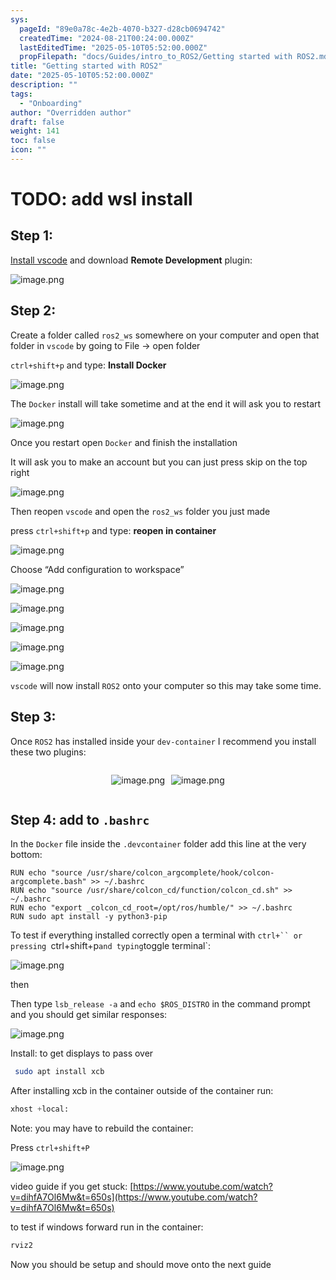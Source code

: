 ```yaml
---
sys:
  pageId: "89e0a78c-4e2b-4070-b327-d28cb0694742"
  createdTime: "2024-08-21T00:24:00.000Z"
  lastEditedTime: "2025-05-10T05:52:00.000Z"
  propFilepath: "docs/Guides/intro_to_ROS2/Getting started with ROS2.md"
title: "Getting started with ROS2"
date: "2025-05-10T05:52:00.000Z"
description: ""
tags:
  - "Onboarding"
author: "Overridden author"
draft: false
weight: 141
toc: false
icon: ""
---
```


# TODO: add wsl install

## Step 1:

[Install vscode](https://code.visualstudio.com/download) and download **Remote Development** plugin:

![image.png](https://prod-files-secure.s3.us-west-2.amazonaws.com/d518164a-d88e-44d1-a4ee-3adb3bd8bce0/efb52993-1881-4a40-b95e-6f020334f022/image.png?X-Amz-Algorithm=AWS4-HMAC-SHA256&X-Amz-Content-Sha256=UNSIGNED-PAYLOAD&X-Amz-Credential=ASIAZI2LB466ULL2M2L4%2F20250712%2Fus-west-2%2Fs3%2Faws4_request&X-Amz-Date=20250712T042133Z&X-Amz-Expires=3600&X-Amz-Security-Token=IQoJb3JpZ2luX2VjENf%2F%2F%2F%2F%2F%2F%2F%2F%2F%2FwEaCXVzLXdlc3QtMiJGMEQCIDjZsJ6X9XQN56YgLDd2I99k1ZjGaA490cvyNGglLerjAiA8verCx0O4Zfa5%2FZpB%2FzvxtjMe3Rhlof36a3MfXOmalSqIBAjg%2F%2F%2F%2F%2F%2F%2F%2F%2F%2F8BEAAaDDYzNzQyMzE4MzgwNSIMM1f2FMx5uEgZfK1iKtwDh5lX2wkz%2B9aRd0wPVMoLGUlzIhLRdFZcsha6a8C2JxRZNf7nW4g2u41l6OsrB1zkPvUQlu08Fv9UGqIbhgzrVh1oUkMd%2BUwKu9NMeV6zKBwAeDeM7%2FL%2B%2Bl4G55x5guwqL61sJcsjUPQwInMTP0VLEJNfQGc1oQqG6GPTHNfN6uEfBYKmkNRk1ZKakzK4Dk0B5yVWtMr%2FqofRL1Hwra%2BnnNB2wHjB1tAJgNpA8J%2F0ZR0QDadRdfJGZcls1u7u6TqWYBH%2F4GqDS8Xf14iKZi05fulSe2tXKRKVKh4Lc1fWLYKU2zTvC1yV4URiUk7TbR9EdgIWAe%2BA2siLcLVyJr8lRGMM%2Bz1d0gcTI5tV4b49E68L%2FHSd7%2BoyNcjqXFiGSmdiKUl364C1RCtgQng41BsabVNcNcdACckGvTXALBcSGXK9ctD1E456AZKrXeNS9GMuS%2FDz2%2Fk0KAHYmRiO3n9aGaTJvmyTLg3eXHiz02Cc3POiKaIv3%2Fuyu9Dcb%2BKhbRtvwG%2BSkse6Si1WifUANJStyjpGhHDlE%2FT0AazfZZp1k1gVUCJH9VktV3c3HXdU9A2pwLH7NHTz72u5yRpyl4Mrzlq7IMWQkwvR%2FKE%2BuABPfymEsnU8GmN6Lu2BUl8w0bXGwwY6pgH7iWwuvtKuIUQnQx9XMmS6RQl%2BygAS5XaTbPensS0QN7fC9ZvdQfaUgAcSBbwLGrBfRKRBuZoLREOBg%2Bq2MyCDZ4upA9vNBpl5uXCavnt6B4CZ8GGfW%2Bg5q9%2BBn5kNiCdJwv80okrVwGbAESVVzPVed4FMdTMinDW9dC8CGtfL%2FLCo1xvEDSmroCu8Ht8elVmlqVhEiyXQRqPAvYLFN0NDjT7L%2FKTV&X-Amz-Signature=66e1e6758e9c5374aeef17a89548d169a937688660058d6341341289bffc3c15&X-Amz-SignedHeaders=host&x-amz-checksum-mode=ENABLED&x-id=GetObject)

## Step 2:

Create a folder called `ros2_ws` somewhere on your computer and open that folder in `vscode` by going to File → open folder 

`ctrl+shift+p` and type: **Install Docker**

![image.png](https://prod-files-secure.s3.us-west-2.amazonaws.com/d518164a-d88e-44d1-a4ee-3adb3bd8bce0/2269dc0e-1cd5-47ff-bceb-c04ad9b2eab0/image.png?X-Amz-Algorithm=AWS4-HMAC-SHA256&X-Amz-Content-Sha256=UNSIGNED-PAYLOAD&X-Amz-Credential=ASIAZI2LB466ULL2M2L4%2F20250712%2Fus-west-2%2Fs3%2Faws4_request&X-Amz-Date=20250712T042133Z&X-Amz-Expires=3600&X-Amz-Security-Token=IQoJb3JpZ2luX2VjENf%2F%2F%2F%2F%2F%2F%2F%2F%2F%2FwEaCXVzLXdlc3QtMiJGMEQCIDjZsJ6X9XQN56YgLDd2I99k1ZjGaA490cvyNGglLerjAiA8verCx0O4Zfa5%2FZpB%2FzvxtjMe3Rhlof36a3MfXOmalSqIBAjg%2F%2F%2F%2F%2F%2F%2F%2F%2F%2F8BEAAaDDYzNzQyMzE4MzgwNSIMM1f2FMx5uEgZfK1iKtwDh5lX2wkz%2B9aRd0wPVMoLGUlzIhLRdFZcsha6a8C2JxRZNf7nW4g2u41l6OsrB1zkPvUQlu08Fv9UGqIbhgzrVh1oUkMd%2BUwKu9NMeV6zKBwAeDeM7%2FL%2B%2Bl4G55x5guwqL61sJcsjUPQwInMTP0VLEJNfQGc1oQqG6GPTHNfN6uEfBYKmkNRk1ZKakzK4Dk0B5yVWtMr%2FqofRL1Hwra%2BnnNB2wHjB1tAJgNpA8J%2F0ZR0QDadRdfJGZcls1u7u6TqWYBH%2F4GqDS8Xf14iKZi05fulSe2tXKRKVKh4Lc1fWLYKU2zTvC1yV4URiUk7TbR9EdgIWAe%2BA2siLcLVyJr8lRGMM%2Bz1d0gcTI5tV4b49E68L%2FHSd7%2BoyNcjqXFiGSmdiKUl364C1RCtgQng41BsabVNcNcdACckGvTXALBcSGXK9ctD1E456AZKrXeNS9GMuS%2FDz2%2Fk0KAHYmRiO3n9aGaTJvmyTLg3eXHiz02Cc3POiKaIv3%2Fuyu9Dcb%2BKhbRtvwG%2BSkse6Si1WifUANJStyjpGhHDlE%2FT0AazfZZp1k1gVUCJH9VktV3c3HXdU9A2pwLH7NHTz72u5yRpyl4Mrzlq7IMWQkwvR%2FKE%2BuABPfymEsnU8GmN6Lu2BUl8w0bXGwwY6pgH7iWwuvtKuIUQnQx9XMmS6RQl%2BygAS5XaTbPensS0QN7fC9ZvdQfaUgAcSBbwLGrBfRKRBuZoLREOBg%2Bq2MyCDZ4upA9vNBpl5uXCavnt6B4CZ8GGfW%2Bg5q9%2BBn5kNiCdJwv80okrVwGbAESVVzPVed4FMdTMinDW9dC8CGtfL%2FLCo1xvEDSmroCu8Ht8elVmlqVhEiyXQRqPAvYLFN0NDjT7L%2FKTV&X-Amz-Signature=c79338e1d96679264ea0e854dbee1b3939c0738a3228a7a4008b9894455d06fe&X-Amz-SignedHeaders=host&x-amz-checksum-mode=ENABLED&x-id=GetObject)

The `Docker` install will take sometime and at the end it will ask you to restart

![image.png](https://prod-files-secure.s3.us-west-2.amazonaws.com/d518164a-d88e-44d1-a4ee-3adb3bd8bce0/ed233f78-be33-4b1f-b89c-9c346c0e961e/image.png?X-Amz-Algorithm=AWS4-HMAC-SHA256&X-Amz-Content-Sha256=UNSIGNED-PAYLOAD&X-Amz-Credential=ASIAZI2LB466ULL2M2L4%2F20250712%2Fus-west-2%2Fs3%2Faws4_request&X-Amz-Date=20250712T042133Z&X-Amz-Expires=3600&X-Amz-Security-Token=IQoJb3JpZ2luX2VjENf%2F%2F%2F%2F%2F%2F%2F%2F%2F%2FwEaCXVzLXdlc3QtMiJGMEQCIDjZsJ6X9XQN56YgLDd2I99k1ZjGaA490cvyNGglLerjAiA8verCx0O4Zfa5%2FZpB%2FzvxtjMe3Rhlof36a3MfXOmalSqIBAjg%2F%2F%2F%2F%2F%2F%2F%2F%2F%2F8BEAAaDDYzNzQyMzE4MzgwNSIMM1f2FMx5uEgZfK1iKtwDh5lX2wkz%2B9aRd0wPVMoLGUlzIhLRdFZcsha6a8C2JxRZNf7nW4g2u41l6OsrB1zkPvUQlu08Fv9UGqIbhgzrVh1oUkMd%2BUwKu9NMeV6zKBwAeDeM7%2FL%2B%2Bl4G55x5guwqL61sJcsjUPQwInMTP0VLEJNfQGc1oQqG6GPTHNfN6uEfBYKmkNRk1ZKakzK4Dk0B5yVWtMr%2FqofRL1Hwra%2BnnNB2wHjB1tAJgNpA8J%2F0ZR0QDadRdfJGZcls1u7u6TqWYBH%2F4GqDS8Xf14iKZi05fulSe2tXKRKVKh4Lc1fWLYKU2zTvC1yV4URiUk7TbR9EdgIWAe%2BA2siLcLVyJr8lRGMM%2Bz1d0gcTI5tV4b49E68L%2FHSd7%2BoyNcjqXFiGSmdiKUl364C1RCtgQng41BsabVNcNcdACckGvTXALBcSGXK9ctD1E456AZKrXeNS9GMuS%2FDz2%2Fk0KAHYmRiO3n9aGaTJvmyTLg3eXHiz02Cc3POiKaIv3%2Fuyu9Dcb%2BKhbRtvwG%2BSkse6Si1WifUANJStyjpGhHDlE%2FT0AazfZZp1k1gVUCJH9VktV3c3HXdU9A2pwLH7NHTz72u5yRpyl4Mrzlq7IMWQkwvR%2FKE%2BuABPfymEsnU8GmN6Lu2BUl8w0bXGwwY6pgH7iWwuvtKuIUQnQx9XMmS6RQl%2BygAS5XaTbPensS0QN7fC9ZvdQfaUgAcSBbwLGrBfRKRBuZoLREOBg%2Bq2MyCDZ4upA9vNBpl5uXCavnt6B4CZ8GGfW%2Bg5q9%2BBn5kNiCdJwv80okrVwGbAESVVzPVed4FMdTMinDW9dC8CGtfL%2FLCo1xvEDSmroCu8Ht8elVmlqVhEiyXQRqPAvYLFN0NDjT7L%2FKTV&X-Amz-Signature=52ae5a5f3879a137e96e9f2981b566703953eab9fb6a12d04bafb846c9cfda5b&X-Amz-SignedHeaders=host&x-amz-checksum-mode=ENABLED&x-id=GetObject)

Once you restart open `Docker` and finish the installation

It will ask you to make an account but you can just press skip on the top right

![image.png](https://prod-files-secure.s3.us-west-2.amazonaws.com/d518164a-d88e-44d1-a4ee-3adb3bd8bce0/21010ad9-1659-4fd9-9f59-9932a09b2a3d/image.png?X-Amz-Algorithm=AWS4-HMAC-SHA256&X-Amz-Content-Sha256=UNSIGNED-PAYLOAD&X-Amz-Credential=ASIAZI2LB466ULL2M2L4%2F20250712%2Fus-west-2%2Fs3%2Faws4_request&X-Amz-Date=20250712T042133Z&X-Amz-Expires=3600&X-Amz-Security-Token=IQoJb3JpZ2luX2VjENf%2F%2F%2F%2F%2F%2F%2F%2F%2F%2FwEaCXVzLXdlc3QtMiJGMEQCIDjZsJ6X9XQN56YgLDd2I99k1ZjGaA490cvyNGglLerjAiA8verCx0O4Zfa5%2FZpB%2FzvxtjMe3Rhlof36a3MfXOmalSqIBAjg%2F%2F%2F%2F%2F%2F%2F%2F%2F%2F8BEAAaDDYzNzQyMzE4MzgwNSIMM1f2FMx5uEgZfK1iKtwDh5lX2wkz%2B9aRd0wPVMoLGUlzIhLRdFZcsha6a8C2JxRZNf7nW4g2u41l6OsrB1zkPvUQlu08Fv9UGqIbhgzrVh1oUkMd%2BUwKu9NMeV6zKBwAeDeM7%2FL%2B%2Bl4G55x5guwqL61sJcsjUPQwInMTP0VLEJNfQGc1oQqG6GPTHNfN6uEfBYKmkNRk1ZKakzK4Dk0B5yVWtMr%2FqofRL1Hwra%2BnnNB2wHjB1tAJgNpA8J%2F0ZR0QDadRdfJGZcls1u7u6TqWYBH%2F4GqDS8Xf14iKZi05fulSe2tXKRKVKh4Lc1fWLYKU2zTvC1yV4URiUk7TbR9EdgIWAe%2BA2siLcLVyJr8lRGMM%2Bz1d0gcTI5tV4b49E68L%2FHSd7%2BoyNcjqXFiGSmdiKUl364C1RCtgQng41BsabVNcNcdACckGvTXALBcSGXK9ctD1E456AZKrXeNS9GMuS%2FDz2%2Fk0KAHYmRiO3n9aGaTJvmyTLg3eXHiz02Cc3POiKaIv3%2Fuyu9Dcb%2BKhbRtvwG%2BSkse6Si1WifUANJStyjpGhHDlE%2FT0AazfZZp1k1gVUCJH9VktV3c3HXdU9A2pwLH7NHTz72u5yRpyl4Mrzlq7IMWQkwvR%2FKE%2BuABPfymEsnU8GmN6Lu2BUl8w0bXGwwY6pgH7iWwuvtKuIUQnQx9XMmS6RQl%2BygAS5XaTbPensS0QN7fC9ZvdQfaUgAcSBbwLGrBfRKRBuZoLREOBg%2Bq2MyCDZ4upA9vNBpl5uXCavnt6B4CZ8GGfW%2Bg5q9%2BBn5kNiCdJwv80okrVwGbAESVVzPVed4FMdTMinDW9dC8CGtfL%2FLCo1xvEDSmroCu8Ht8elVmlqVhEiyXQRqPAvYLFN0NDjT7L%2FKTV&X-Amz-Signature=4693293ac9e01250ce6e3dd1b8e9dade59dc69dd290f56b82e3f7b3e28cf7911&X-Amz-SignedHeaders=host&x-amz-checksum-mode=ENABLED&x-id=GetObject)

Then reopen `vscode` and open the `ros2_ws` folder you just made

press `ctrl+shift+p` and type: **reopen in container**

![image.png](https://prod-files-secure.s3.us-west-2.amazonaws.com/d518164a-d88e-44d1-a4ee-3adb3bd8bce0/4e93b8c2-41ad-488c-8095-c74205196118/image.png?X-Amz-Algorithm=AWS4-HMAC-SHA256&X-Amz-Content-Sha256=UNSIGNED-PAYLOAD&X-Amz-Credential=ASIAZI2LB466ULL2M2L4%2F20250712%2Fus-west-2%2Fs3%2Faws4_request&X-Amz-Date=20250712T042133Z&X-Amz-Expires=3600&X-Amz-Security-Token=IQoJb3JpZ2luX2VjENf%2F%2F%2F%2F%2F%2F%2F%2F%2F%2FwEaCXVzLXdlc3QtMiJGMEQCIDjZsJ6X9XQN56YgLDd2I99k1ZjGaA490cvyNGglLerjAiA8verCx0O4Zfa5%2FZpB%2FzvxtjMe3Rhlof36a3MfXOmalSqIBAjg%2F%2F%2F%2F%2F%2F%2F%2F%2F%2F8BEAAaDDYzNzQyMzE4MzgwNSIMM1f2FMx5uEgZfK1iKtwDh5lX2wkz%2B9aRd0wPVMoLGUlzIhLRdFZcsha6a8C2JxRZNf7nW4g2u41l6OsrB1zkPvUQlu08Fv9UGqIbhgzrVh1oUkMd%2BUwKu9NMeV6zKBwAeDeM7%2FL%2B%2Bl4G55x5guwqL61sJcsjUPQwInMTP0VLEJNfQGc1oQqG6GPTHNfN6uEfBYKmkNRk1ZKakzK4Dk0B5yVWtMr%2FqofRL1Hwra%2BnnNB2wHjB1tAJgNpA8J%2F0ZR0QDadRdfJGZcls1u7u6TqWYBH%2F4GqDS8Xf14iKZi05fulSe2tXKRKVKh4Lc1fWLYKU2zTvC1yV4URiUk7TbR9EdgIWAe%2BA2siLcLVyJr8lRGMM%2Bz1d0gcTI5tV4b49E68L%2FHSd7%2BoyNcjqXFiGSmdiKUl364C1RCtgQng41BsabVNcNcdACckGvTXALBcSGXK9ctD1E456AZKrXeNS9GMuS%2FDz2%2Fk0KAHYmRiO3n9aGaTJvmyTLg3eXHiz02Cc3POiKaIv3%2Fuyu9Dcb%2BKhbRtvwG%2BSkse6Si1WifUANJStyjpGhHDlE%2FT0AazfZZp1k1gVUCJH9VktV3c3HXdU9A2pwLH7NHTz72u5yRpyl4Mrzlq7IMWQkwvR%2FKE%2BuABPfymEsnU8GmN6Lu2BUl8w0bXGwwY6pgH7iWwuvtKuIUQnQx9XMmS6RQl%2BygAS5XaTbPensS0QN7fC9ZvdQfaUgAcSBbwLGrBfRKRBuZoLREOBg%2Bq2MyCDZ4upA9vNBpl5uXCavnt6B4CZ8GGfW%2Bg5q9%2BBn5kNiCdJwv80okrVwGbAESVVzPVed4FMdTMinDW9dC8CGtfL%2FLCo1xvEDSmroCu8Ht8elVmlqVhEiyXQRqPAvYLFN0NDjT7L%2FKTV&X-Amz-Signature=832f5aacbc4970a98aa1cc003566ff7370cd7b687505c8537038717f7f204427&X-Amz-SignedHeaders=host&x-amz-checksum-mode=ENABLED&x-id=GetObject)

Choose “Add configuration to workspace”

![image.png](https://prod-files-secure.s3.us-west-2.amazonaws.com/d518164a-d88e-44d1-a4ee-3adb3bd8bce0/9560b282-5060-4989-ba37-97e7b2c22476/image.png?X-Amz-Algorithm=AWS4-HMAC-SHA256&X-Amz-Content-Sha256=UNSIGNED-PAYLOAD&X-Amz-Credential=ASIAZI2LB466ULL2M2L4%2F20250712%2Fus-west-2%2Fs3%2Faws4_request&X-Amz-Date=20250712T042133Z&X-Amz-Expires=3600&X-Amz-Security-Token=IQoJb3JpZ2luX2VjENf%2F%2F%2F%2F%2F%2F%2F%2F%2F%2FwEaCXVzLXdlc3QtMiJGMEQCIDjZsJ6X9XQN56YgLDd2I99k1ZjGaA490cvyNGglLerjAiA8verCx0O4Zfa5%2FZpB%2FzvxtjMe3Rhlof36a3MfXOmalSqIBAjg%2F%2F%2F%2F%2F%2F%2F%2F%2F%2F8BEAAaDDYzNzQyMzE4MzgwNSIMM1f2FMx5uEgZfK1iKtwDh5lX2wkz%2B9aRd0wPVMoLGUlzIhLRdFZcsha6a8C2JxRZNf7nW4g2u41l6OsrB1zkPvUQlu08Fv9UGqIbhgzrVh1oUkMd%2BUwKu9NMeV6zKBwAeDeM7%2FL%2B%2Bl4G55x5guwqL61sJcsjUPQwInMTP0VLEJNfQGc1oQqG6GPTHNfN6uEfBYKmkNRk1ZKakzK4Dk0B5yVWtMr%2FqofRL1Hwra%2BnnNB2wHjB1tAJgNpA8J%2F0ZR0QDadRdfJGZcls1u7u6TqWYBH%2F4GqDS8Xf14iKZi05fulSe2tXKRKVKh4Lc1fWLYKU2zTvC1yV4URiUk7TbR9EdgIWAe%2BA2siLcLVyJr8lRGMM%2Bz1d0gcTI5tV4b49E68L%2FHSd7%2BoyNcjqXFiGSmdiKUl364C1RCtgQng41BsabVNcNcdACckGvTXALBcSGXK9ctD1E456AZKrXeNS9GMuS%2FDz2%2Fk0KAHYmRiO3n9aGaTJvmyTLg3eXHiz02Cc3POiKaIv3%2Fuyu9Dcb%2BKhbRtvwG%2BSkse6Si1WifUANJStyjpGhHDlE%2FT0AazfZZp1k1gVUCJH9VktV3c3HXdU9A2pwLH7NHTz72u5yRpyl4Mrzlq7IMWQkwvR%2FKE%2BuABPfymEsnU8GmN6Lu2BUl8w0bXGwwY6pgH7iWwuvtKuIUQnQx9XMmS6RQl%2BygAS5XaTbPensS0QN7fC9ZvdQfaUgAcSBbwLGrBfRKRBuZoLREOBg%2Bq2MyCDZ4upA9vNBpl5uXCavnt6B4CZ8GGfW%2Bg5q9%2BBn5kNiCdJwv80okrVwGbAESVVzPVed4FMdTMinDW9dC8CGtfL%2FLCo1xvEDSmroCu8Ht8elVmlqVhEiyXQRqPAvYLFN0NDjT7L%2FKTV&X-Amz-Signature=eaa48aeb58be80101387d8d18ab0978fa88f1f378d1adf41f6c347a5395c59ed&X-Amz-SignedHeaders=host&x-amz-checksum-mode=ENABLED&x-id=GetObject)

![image.png](https://prod-files-secure.s3.us-west-2.amazonaws.com/d518164a-d88e-44d1-a4ee-3adb3bd8bce0/2ee63f81-886b-48e8-a553-dc6e5eac99e4/image.png?X-Amz-Algorithm=AWS4-HMAC-SHA256&X-Amz-Content-Sha256=UNSIGNED-PAYLOAD&X-Amz-Credential=ASIAZI2LB466ULL2M2L4%2F20250712%2Fus-west-2%2Fs3%2Faws4_request&X-Amz-Date=20250712T042133Z&X-Amz-Expires=3600&X-Amz-Security-Token=IQoJb3JpZ2luX2VjENf%2F%2F%2F%2F%2F%2F%2F%2F%2F%2FwEaCXVzLXdlc3QtMiJGMEQCIDjZsJ6X9XQN56YgLDd2I99k1ZjGaA490cvyNGglLerjAiA8verCx0O4Zfa5%2FZpB%2FzvxtjMe3Rhlof36a3MfXOmalSqIBAjg%2F%2F%2F%2F%2F%2F%2F%2F%2F%2F8BEAAaDDYzNzQyMzE4MzgwNSIMM1f2FMx5uEgZfK1iKtwDh5lX2wkz%2B9aRd0wPVMoLGUlzIhLRdFZcsha6a8C2JxRZNf7nW4g2u41l6OsrB1zkPvUQlu08Fv9UGqIbhgzrVh1oUkMd%2BUwKu9NMeV6zKBwAeDeM7%2FL%2B%2Bl4G55x5guwqL61sJcsjUPQwInMTP0VLEJNfQGc1oQqG6GPTHNfN6uEfBYKmkNRk1ZKakzK4Dk0B5yVWtMr%2FqofRL1Hwra%2BnnNB2wHjB1tAJgNpA8J%2F0ZR0QDadRdfJGZcls1u7u6TqWYBH%2F4GqDS8Xf14iKZi05fulSe2tXKRKVKh4Lc1fWLYKU2zTvC1yV4URiUk7TbR9EdgIWAe%2BA2siLcLVyJr8lRGMM%2Bz1d0gcTI5tV4b49E68L%2FHSd7%2BoyNcjqXFiGSmdiKUl364C1RCtgQng41BsabVNcNcdACckGvTXALBcSGXK9ctD1E456AZKrXeNS9GMuS%2FDz2%2Fk0KAHYmRiO3n9aGaTJvmyTLg3eXHiz02Cc3POiKaIv3%2Fuyu9Dcb%2BKhbRtvwG%2BSkse6Si1WifUANJStyjpGhHDlE%2FT0AazfZZp1k1gVUCJH9VktV3c3HXdU9A2pwLH7NHTz72u5yRpyl4Mrzlq7IMWQkwvR%2FKE%2BuABPfymEsnU8GmN6Lu2BUl8w0bXGwwY6pgH7iWwuvtKuIUQnQx9XMmS6RQl%2BygAS5XaTbPensS0QN7fC9ZvdQfaUgAcSBbwLGrBfRKRBuZoLREOBg%2Bq2MyCDZ4upA9vNBpl5uXCavnt6B4CZ8GGfW%2Bg5q9%2BBn5kNiCdJwv80okrVwGbAESVVzPVed4FMdTMinDW9dC8CGtfL%2FLCo1xvEDSmroCu8Ht8elVmlqVhEiyXQRqPAvYLFN0NDjT7L%2FKTV&X-Amz-Signature=6c39e66a0b5d900844309eedb52889277e82b23f70877e7e76b17549d4581914&X-Amz-SignedHeaders=host&x-amz-checksum-mode=ENABLED&x-id=GetObject)

![image.png](https://prod-files-secure.s3.us-west-2.amazonaws.com/d518164a-d88e-44d1-a4ee-3adb3bd8bce0/ae1580b2-b048-407e-aed9-b584224a7a04/image.png?X-Amz-Algorithm=AWS4-HMAC-SHA256&X-Amz-Content-Sha256=UNSIGNED-PAYLOAD&X-Amz-Credential=ASIAZI2LB466ULL2M2L4%2F20250712%2Fus-west-2%2Fs3%2Faws4_request&X-Amz-Date=20250712T042133Z&X-Amz-Expires=3600&X-Amz-Security-Token=IQoJb3JpZ2luX2VjENf%2F%2F%2F%2F%2F%2F%2F%2F%2F%2FwEaCXVzLXdlc3QtMiJGMEQCIDjZsJ6X9XQN56YgLDd2I99k1ZjGaA490cvyNGglLerjAiA8verCx0O4Zfa5%2FZpB%2FzvxtjMe3Rhlof36a3MfXOmalSqIBAjg%2F%2F%2F%2F%2F%2F%2F%2F%2F%2F8BEAAaDDYzNzQyMzE4MzgwNSIMM1f2FMx5uEgZfK1iKtwDh5lX2wkz%2B9aRd0wPVMoLGUlzIhLRdFZcsha6a8C2JxRZNf7nW4g2u41l6OsrB1zkPvUQlu08Fv9UGqIbhgzrVh1oUkMd%2BUwKu9NMeV6zKBwAeDeM7%2FL%2B%2Bl4G55x5guwqL61sJcsjUPQwInMTP0VLEJNfQGc1oQqG6GPTHNfN6uEfBYKmkNRk1ZKakzK4Dk0B5yVWtMr%2FqofRL1Hwra%2BnnNB2wHjB1tAJgNpA8J%2F0ZR0QDadRdfJGZcls1u7u6TqWYBH%2F4GqDS8Xf14iKZi05fulSe2tXKRKVKh4Lc1fWLYKU2zTvC1yV4URiUk7TbR9EdgIWAe%2BA2siLcLVyJr8lRGMM%2Bz1d0gcTI5tV4b49E68L%2FHSd7%2BoyNcjqXFiGSmdiKUl364C1RCtgQng41BsabVNcNcdACckGvTXALBcSGXK9ctD1E456AZKrXeNS9GMuS%2FDz2%2Fk0KAHYmRiO3n9aGaTJvmyTLg3eXHiz02Cc3POiKaIv3%2Fuyu9Dcb%2BKhbRtvwG%2BSkse6Si1WifUANJStyjpGhHDlE%2FT0AazfZZp1k1gVUCJH9VktV3c3HXdU9A2pwLH7NHTz72u5yRpyl4Mrzlq7IMWQkwvR%2FKE%2BuABPfymEsnU8GmN6Lu2BUl8w0bXGwwY6pgH7iWwuvtKuIUQnQx9XMmS6RQl%2BygAS5XaTbPensS0QN7fC9ZvdQfaUgAcSBbwLGrBfRKRBuZoLREOBg%2Bq2MyCDZ4upA9vNBpl5uXCavnt6B4CZ8GGfW%2Bg5q9%2BBn5kNiCdJwv80okrVwGbAESVVzPVed4FMdTMinDW9dC8CGtfL%2FLCo1xvEDSmroCu8Ht8elVmlqVhEiyXQRqPAvYLFN0NDjT7L%2FKTV&X-Amz-Signature=2fa126ea376dc33629c0674a4c179e1e5df75101feae67a4bf237a984e74524c&X-Amz-SignedHeaders=host&x-amz-checksum-mode=ENABLED&x-id=GetObject)

![image.png](https://prod-files-secure.s3.us-west-2.amazonaws.com/d518164a-d88e-44d1-a4ee-3adb3bd8bce0/53255b28-f75e-430f-b9e3-c0ac8577e42b/image.png?X-Amz-Algorithm=AWS4-HMAC-SHA256&X-Amz-Content-Sha256=UNSIGNED-PAYLOAD&X-Amz-Credential=ASIAZI2LB466ULL2M2L4%2F20250712%2Fus-west-2%2Fs3%2Faws4_request&X-Amz-Date=20250712T042133Z&X-Amz-Expires=3600&X-Amz-Security-Token=IQoJb3JpZ2luX2VjENf%2F%2F%2F%2F%2F%2F%2F%2F%2F%2FwEaCXVzLXdlc3QtMiJGMEQCIDjZsJ6X9XQN56YgLDd2I99k1ZjGaA490cvyNGglLerjAiA8verCx0O4Zfa5%2FZpB%2FzvxtjMe3Rhlof36a3MfXOmalSqIBAjg%2F%2F%2F%2F%2F%2F%2F%2F%2F%2F8BEAAaDDYzNzQyMzE4MzgwNSIMM1f2FMx5uEgZfK1iKtwDh5lX2wkz%2B9aRd0wPVMoLGUlzIhLRdFZcsha6a8C2JxRZNf7nW4g2u41l6OsrB1zkPvUQlu08Fv9UGqIbhgzrVh1oUkMd%2BUwKu9NMeV6zKBwAeDeM7%2FL%2B%2Bl4G55x5guwqL61sJcsjUPQwInMTP0VLEJNfQGc1oQqG6GPTHNfN6uEfBYKmkNRk1ZKakzK4Dk0B5yVWtMr%2FqofRL1Hwra%2BnnNB2wHjB1tAJgNpA8J%2F0ZR0QDadRdfJGZcls1u7u6TqWYBH%2F4GqDS8Xf14iKZi05fulSe2tXKRKVKh4Lc1fWLYKU2zTvC1yV4URiUk7TbR9EdgIWAe%2BA2siLcLVyJr8lRGMM%2Bz1d0gcTI5tV4b49E68L%2FHSd7%2BoyNcjqXFiGSmdiKUl364C1RCtgQng41BsabVNcNcdACckGvTXALBcSGXK9ctD1E456AZKrXeNS9GMuS%2FDz2%2Fk0KAHYmRiO3n9aGaTJvmyTLg3eXHiz02Cc3POiKaIv3%2Fuyu9Dcb%2BKhbRtvwG%2BSkse6Si1WifUANJStyjpGhHDlE%2FT0AazfZZp1k1gVUCJH9VktV3c3HXdU9A2pwLH7NHTz72u5yRpyl4Mrzlq7IMWQkwvR%2FKE%2BuABPfymEsnU8GmN6Lu2BUl8w0bXGwwY6pgH7iWwuvtKuIUQnQx9XMmS6RQl%2BygAS5XaTbPensS0QN7fC9ZvdQfaUgAcSBbwLGrBfRKRBuZoLREOBg%2Bq2MyCDZ4upA9vNBpl5uXCavnt6B4CZ8GGfW%2Bg5q9%2BBn5kNiCdJwv80okrVwGbAESVVzPVed4FMdTMinDW9dC8CGtfL%2FLCo1xvEDSmroCu8Ht8elVmlqVhEiyXQRqPAvYLFN0NDjT7L%2FKTV&X-Amz-Signature=36d1f95d3ebdd83e5c9850cbb5bfc0c6d3e5ebfad313a8daae8d809b547220b2&X-Amz-SignedHeaders=host&x-amz-checksum-mode=ENABLED&x-id=GetObject)

![image.png](https://prod-files-secure.s3.us-west-2.amazonaws.com/d518164a-d88e-44d1-a4ee-3adb3bd8bce0/7c562767-5af9-4ffb-97d1-327bcdf4ee00/image.png?X-Amz-Algorithm=AWS4-HMAC-SHA256&X-Amz-Content-Sha256=UNSIGNED-PAYLOAD&X-Amz-Credential=ASIAZI2LB466ULL2M2L4%2F20250712%2Fus-west-2%2Fs3%2Faws4_request&X-Amz-Date=20250712T042133Z&X-Amz-Expires=3600&X-Amz-Security-Token=IQoJb3JpZ2luX2VjENf%2F%2F%2F%2F%2F%2F%2F%2F%2F%2FwEaCXVzLXdlc3QtMiJGMEQCIDjZsJ6X9XQN56YgLDd2I99k1ZjGaA490cvyNGglLerjAiA8verCx0O4Zfa5%2FZpB%2FzvxtjMe3Rhlof36a3MfXOmalSqIBAjg%2F%2F%2F%2F%2F%2F%2F%2F%2F%2F8BEAAaDDYzNzQyMzE4MzgwNSIMM1f2FMx5uEgZfK1iKtwDh5lX2wkz%2B9aRd0wPVMoLGUlzIhLRdFZcsha6a8C2JxRZNf7nW4g2u41l6OsrB1zkPvUQlu08Fv9UGqIbhgzrVh1oUkMd%2BUwKu9NMeV6zKBwAeDeM7%2FL%2B%2Bl4G55x5guwqL61sJcsjUPQwInMTP0VLEJNfQGc1oQqG6GPTHNfN6uEfBYKmkNRk1ZKakzK4Dk0B5yVWtMr%2FqofRL1Hwra%2BnnNB2wHjB1tAJgNpA8J%2F0ZR0QDadRdfJGZcls1u7u6TqWYBH%2F4GqDS8Xf14iKZi05fulSe2tXKRKVKh4Lc1fWLYKU2zTvC1yV4URiUk7TbR9EdgIWAe%2BA2siLcLVyJr8lRGMM%2Bz1d0gcTI5tV4b49E68L%2FHSd7%2BoyNcjqXFiGSmdiKUl364C1RCtgQng41BsabVNcNcdACckGvTXALBcSGXK9ctD1E456AZKrXeNS9GMuS%2FDz2%2Fk0KAHYmRiO3n9aGaTJvmyTLg3eXHiz02Cc3POiKaIv3%2Fuyu9Dcb%2BKhbRtvwG%2BSkse6Si1WifUANJStyjpGhHDlE%2FT0AazfZZp1k1gVUCJH9VktV3c3HXdU9A2pwLH7NHTz72u5yRpyl4Mrzlq7IMWQkwvR%2FKE%2BuABPfymEsnU8GmN6Lu2BUl8w0bXGwwY6pgH7iWwuvtKuIUQnQx9XMmS6RQl%2BygAS5XaTbPensS0QN7fC9ZvdQfaUgAcSBbwLGrBfRKRBuZoLREOBg%2Bq2MyCDZ4upA9vNBpl5uXCavnt6B4CZ8GGfW%2Bg5q9%2BBn5kNiCdJwv80okrVwGbAESVVzPVed4FMdTMinDW9dC8CGtfL%2FLCo1xvEDSmroCu8Ht8elVmlqVhEiyXQRqPAvYLFN0NDjT7L%2FKTV&X-Amz-Signature=df1c8a031fc870d256beb80f71e75bd822410281a3c0dea903f22b6d0bd07728&X-Amz-SignedHeaders=host&x-amz-checksum-mode=ENABLED&x-id=GetObject)

`vscode` will now install `ROS2` onto your computer so this may take some time.

## Step 3:

Once `ROS2` has installed inside your `dev-container` I recommend you install these two plugins:

<div style="display: flex;flex-direction: row; column-gap:10px; max-width: 630px;justify-content: center;">
<div>

![image.png](https://prod-files-secure.s3.us-west-2.amazonaws.com/d518164a-d88e-44d1-a4ee-3adb3bd8bce0/3fc3d550-5a54-4ba1-ba6b-faa01cdb7369/image.png?X-Amz-Algorithm=AWS4-HMAC-SHA256&X-Amz-Content-Sha256=UNSIGNED-PAYLOAD&X-Amz-Credential=ASIAZI2LB4662ZBEFZXQ%2F20250712%2Fus-west-2%2Fs3%2Faws4_request&X-Amz-Date=20250712T042140Z&X-Amz-Expires=3600&X-Amz-Security-Token=IQoJb3JpZ2luX2VjENf%2F%2F%2F%2F%2F%2F%2F%2F%2F%2FwEaCXVzLXdlc3QtMiJIMEYCIQCBJx88qTbIaizm1%2FD84bKAU5AK6ek9t9jOJwgkoqZ%2BRQIhAKyxTY%2FXmKKaUp8%2Bm5rNZLGP2HZHznDOs57oKDc4T68JKogECOD%2F%2F%2F%2F%2F%2F%2F%2F%2F%2FwEQABoMNjM3NDIzMTgzODA1IgxkyPa8qtKNc7akw%2Boq3AM2oy8aKjz1RUsEPKfmYSY8NHg1YOUptou%2Fo9KimUX9Icj%2BVsPz7VpCS%2Bvlbo%2F0bTidrZXAtR2SGDMNmjw42iI2dpk6GUxM0Q%2B2IaMCuV0LFmjj8ibaTqr54Tj%2BU1mFwmGx13QEGdwGq3Llo51Bsyj3GYafYSa37kDWXyiV2wxhLGDHOK%2Bib6prQ1Y6itCH39pYn3lSgp%2FlycYvK7COwWhz4wsVzPAFPUYKzHGGdzk4tA%2BeVTX%2BltSPqhiyXrfwPVyWqa0%2BlBYz4yYRkZcw3us8jj8kqgbUIdcqSSMRusZ7KJUL6LnnKV2FNHewKY%2FHtut33YLZagTMLz4vdb1sLn0iVbQWmh%2Bet5R16HJw8VxOxPk0fFHuEyy6bSluIs4o3RVo5iivi%2Bt3tn9k7u7eTRGfGTLfNKHaWiXdaGiu43m4bIyAGmemLh3BzIWKPkJgXDGzTVCtYgLc7GqFo8ojKQJ3gQGimhrv8pQumFZycZmg1EWMQvk0bfVDg%2BDpDQcVb%2FhBawRqGm5DMdoQXxqTwrJPm%2Fvqvj%2FdWZt4g4tIQUpdd49s6CKqxLsnbWIl%2BF1KiRhcvqsRCPPmHA1QTy5GJ8Z6VuE5%2FgyFGz80w2eTmythaZD20oc8U81hHKkYdjDctcbDBjqkAc%2F2TiGw0EOzvHl6T7qWgj6aAgllyaFHbkchoSdI2Lo2z4HQwi6GULNbkYrrO8jDm40VN8%2B9pxjnq3bBH44W7gMnNA60IOsNpnPTY8cctv2gU%2BrFh5ETLQOUlAbZdlNyG%2BRu9HwJNojw9C1jm1uFKCwXWNZ2t6DwfDg9COqQUGr6zBWPXs9EsqxcaaLAUPBSkcCuL%2FsVEabd00YeNL1UEwSJlWOK&X-Amz-Signature=b0346067f96bb3b344ca25e5641b464005dcd0a7e0df1753342896ceb0b4e42e&X-Amz-SignedHeaders=host&x-amz-checksum-mode=ENABLED&x-id=GetObject)

</div>
<div>

![image.png](https://prod-files-secure.s3.us-west-2.amazonaws.com/d518164a-d88e-44d1-a4ee-3adb3bd8bce0/d994cc66-13c2-4093-a5a3-f84cf4601a82/image.png?X-Amz-Algorithm=AWS4-HMAC-SHA256&X-Amz-Content-Sha256=UNSIGNED-PAYLOAD&X-Amz-Credential=ASIAZI2LB466QJQASUBO%2F20250712%2Fus-west-2%2Fs3%2Faws4_request&X-Amz-Date=20250712T042140Z&X-Amz-Expires=3600&X-Amz-Security-Token=IQoJb3JpZ2luX2VjENf%2F%2F%2F%2F%2F%2F%2F%2F%2F%2FwEaCXVzLXdlc3QtMiJHMEUCIDQ%2B2UzLSRSISb6tL0nPVy7SpP2gl50QGCdYp3nbL%2BlkAiEA9MX4XBfwFS1PwXatvvILIa4BThls%2BXu8IH8zpYclzkwqiAQI4P%2F%2F%2F%2F%2F%2F%2F%2F%2F%2FARAAGgw2Mzc0MjMxODM4MDUiDL3lG1xEdgv5NOlM%2FSrcAxGHPraPNCTMCfLsrm%2FTpQwaotl0MnREFsjmDYJHvQAdIbxvsCoG1MaH%2FzlhqEqOK2TaUTfW4Elc9gTlx%2B2NTil0esqhi8%2F40LSKLRm1i9EJ5NsCh%2BK%2FjErr40xcfygDVRW6PefJYYyDQF772It1rr35Wl2c%2BJEttJ6m50eoZLXpv%2FrzXoLtOSgy1%2BY%2Fgpe%2Fl6WRsiVI2NciIx7OvPzhTYI%2BYMuflE0O5HwLr6%2BY8EVnY63I4Ib4zqYpDLnalZfQbHY%2FWs721fKe4rKEuCIERYeyFr%2F7NvjYSRcu15qQND0CLbW3ojND8vU3B6Zik1HCG%2BLsfc26B731YnOErsJ%2FqDhzARZlH0jYHxtFdEKx%2FhRrMwNDrbTRlyUOrFpHTNXYGLMBkNA0cmdaXm59v6ZfOQHv8txO8gi0tumtYpC%2FgtA8ZfRix%2Fbo7NQzNM2cUvXO0iE1wDFx%2BycCbfj0Aaf3o28ksuu6%2BISgzucKZRcd923BlfdKadwBMKQjYV%2Bm6qYyQuJcZjT%2FZUlcsf8jjzxB7k2rl08l4T2OCfAgUQa4Ny5m6lwnzlyCDjoyn2QSCei%2B00jL6r4H7eDodQJoKAZT7yII%2BvyNd32c3H9TJALJwJlIi2nsGMPEhmf0OoTgMMG1xsMGOqUBClqbqSAftvAX1rdinbWBmyRYOh%2FB5MnlywYeR1v2qUsTCjlrVYGsDb%2BAnleQNUplInmT%2B6kHNjWU2Lacjpo%2BvHr%2BpgrX899e1aoTGLvovvcyWWcCPECODoAU%2F6bJbowqF2nXFxBCFQjkY2%2B4AE71w08T2ugmlA20oxXNGrlyz0%2BqAKj2TkxLQIOTpq4inDnXiUAKUI4xxnG%2Bvjekt4qNABpOHLkx&X-Amz-Signature=34a7a364618fda975a5aca60685f60f87c603dd82fbd4ce13ad51f2234eebb11&X-Amz-SignedHeaders=host&x-amz-checksum-mode=ENABLED&x-id=GetObject)

</div>
</div>

## Step 4: add to `.bashrc`

In the `Docker` file inside the `.devcontainer` folder add this line at the very bottom: 

```docker
RUN echo "source /usr/share/colcon_argcomplete/hook/colcon-argcomplete.bash" >> ~/.bashrc
RUN echo "source /usr/share/colcon_cd/function/colcon_cd.sh" >> ~/.bashrc
RUN echo "export _colcon_cd_root=/opt/ros/humble/" >> ~/.bashrc
RUN sudo apt install -y python3-pip 
```

To test if everything installed correctly open a terminal with `ctrl+`` or pressing `ctrl+shift+p` and typing `toggle terminal`:

![image.png](https://prod-files-secure.s3.us-west-2.amazonaws.com/d518164a-d88e-44d1-a4ee-3adb3bd8bce0/6a4943d8-b04e-4c02-9a58-775f3384d1a5/image.png?X-Amz-Algorithm=AWS4-HMAC-SHA256&X-Amz-Content-Sha256=UNSIGNED-PAYLOAD&X-Amz-Credential=ASIAZI2LB466ULL2M2L4%2F20250712%2Fus-west-2%2Fs3%2Faws4_request&X-Amz-Date=20250712T042134Z&X-Amz-Expires=3600&X-Amz-Security-Token=IQoJb3JpZ2luX2VjENf%2F%2F%2F%2F%2F%2F%2F%2F%2F%2FwEaCXVzLXdlc3QtMiJGMEQCIDjZsJ6X9XQN56YgLDd2I99k1ZjGaA490cvyNGglLerjAiA8verCx0O4Zfa5%2FZpB%2FzvxtjMe3Rhlof36a3MfXOmalSqIBAjg%2F%2F%2F%2F%2F%2F%2F%2F%2F%2F8BEAAaDDYzNzQyMzE4MzgwNSIMM1f2FMx5uEgZfK1iKtwDh5lX2wkz%2B9aRd0wPVMoLGUlzIhLRdFZcsha6a8C2JxRZNf7nW4g2u41l6OsrB1zkPvUQlu08Fv9UGqIbhgzrVh1oUkMd%2BUwKu9NMeV6zKBwAeDeM7%2FL%2B%2Bl4G55x5guwqL61sJcsjUPQwInMTP0VLEJNfQGc1oQqG6GPTHNfN6uEfBYKmkNRk1ZKakzK4Dk0B5yVWtMr%2FqofRL1Hwra%2BnnNB2wHjB1tAJgNpA8J%2F0ZR0QDadRdfJGZcls1u7u6TqWYBH%2F4GqDS8Xf14iKZi05fulSe2tXKRKVKh4Lc1fWLYKU2zTvC1yV4URiUk7TbR9EdgIWAe%2BA2siLcLVyJr8lRGMM%2Bz1d0gcTI5tV4b49E68L%2FHSd7%2BoyNcjqXFiGSmdiKUl364C1RCtgQng41BsabVNcNcdACckGvTXALBcSGXK9ctD1E456AZKrXeNS9GMuS%2FDz2%2Fk0KAHYmRiO3n9aGaTJvmyTLg3eXHiz02Cc3POiKaIv3%2Fuyu9Dcb%2BKhbRtvwG%2BSkse6Si1WifUANJStyjpGhHDlE%2FT0AazfZZp1k1gVUCJH9VktV3c3HXdU9A2pwLH7NHTz72u5yRpyl4Mrzlq7IMWQkwvR%2FKE%2BuABPfymEsnU8GmN6Lu2BUl8w0bXGwwY6pgH7iWwuvtKuIUQnQx9XMmS6RQl%2BygAS5XaTbPensS0QN7fC9ZvdQfaUgAcSBbwLGrBfRKRBuZoLREOBg%2Bq2MyCDZ4upA9vNBpl5uXCavnt6B4CZ8GGfW%2Bg5q9%2BBn5kNiCdJwv80okrVwGbAESVVzPVed4FMdTMinDW9dC8CGtfL%2FLCo1xvEDSmroCu8Ht8elVmlqVhEiyXQRqPAvYLFN0NDjT7L%2FKTV&X-Amz-Signature=2c1813bfd7ab0fa90494fa6b539d01326e84583f1b59bc11d9a328190241ac14&X-Amz-SignedHeaders=host&x-amz-checksum-mode=ENABLED&x-id=GetObject)

then 

Then type `lsb_release -a` and `echo $ROS_DISTRO` in the command prompt and you should get similar responses:

![image.png](https://prod-files-secure.s3.us-west-2.amazonaws.com/d518164a-d88e-44d1-a4ee-3adb3bd8bce0/3e635dec-a805-4e85-8b9e-d000e5b71a4e/image.png?X-Amz-Algorithm=AWS4-HMAC-SHA256&X-Amz-Content-Sha256=UNSIGNED-PAYLOAD&X-Amz-Credential=ASIAZI2LB466ULL2M2L4%2F20250712%2Fus-west-2%2Fs3%2Faws4_request&X-Amz-Date=20250712T042134Z&X-Amz-Expires=3600&X-Amz-Security-Token=IQoJb3JpZ2luX2VjENf%2F%2F%2F%2F%2F%2F%2F%2F%2F%2FwEaCXVzLXdlc3QtMiJGMEQCIDjZsJ6X9XQN56YgLDd2I99k1ZjGaA490cvyNGglLerjAiA8verCx0O4Zfa5%2FZpB%2FzvxtjMe3Rhlof36a3MfXOmalSqIBAjg%2F%2F%2F%2F%2F%2F%2F%2F%2F%2F8BEAAaDDYzNzQyMzE4MzgwNSIMM1f2FMx5uEgZfK1iKtwDh5lX2wkz%2B9aRd0wPVMoLGUlzIhLRdFZcsha6a8C2JxRZNf7nW4g2u41l6OsrB1zkPvUQlu08Fv9UGqIbhgzrVh1oUkMd%2BUwKu9NMeV6zKBwAeDeM7%2FL%2B%2Bl4G55x5guwqL61sJcsjUPQwInMTP0VLEJNfQGc1oQqG6GPTHNfN6uEfBYKmkNRk1ZKakzK4Dk0B5yVWtMr%2FqofRL1Hwra%2BnnNB2wHjB1tAJgNpA8J%2F0ZR0QDadRdfJGZcls1u7u6TqWYBH%2F4GqDS8Xf14iKZi05fulSe2tXKRKVKh4Lc1fWLYKU2zTvC1yV4URiUk7TbR9EdgIWAe%2BA2siLcLVyJr8lRGMM%2Bz1d0gcTI5tV4b49E68L%2FHSd7%2BoyNcjqXFiGSmdiKUl364C1RCtgQng41BsabVNcNcdACckGvTXALBcSGXK9ctD1E456AZKrXeNS9GMuS%2FDz2%2Fk0KAHYmRiO3n9aGaTJvmyTLg3eXHiz02Cc3POiKaIv3%2Fuyu9Dcb%2BKhbRtvwG%2BSkse6Si1WifUANJStyjpGhHDlE%2FT0AazfZZp1k1gVUCJH9VktV3c3HXdU9A2pwLH7NHTz72u5yRpyl4Mrzlq7IMWQkwvR%2FKE%2BuABPfymEsnU8GmN6Lu2BUl8w0bXGwwY6pgH7iWwuvtKuIUQnQx9XMmS6RQl%2BygAS5XaTbPensS0QN7fC9ZvdQfaUgAcSBbwLGrBfRKRBuZoLREOBg%2Bq2MyCDZ4upA9vNBpl5uXCavnt6B4CZ8GGfW%2Bg5q9%2BBn5kNiCdJwv80okrVwGbAESVVzPVed4FMdTMinDW9dC8CGtfL%2FLCo1xvEDSmroCu8Ht8elVmlqVhEiyXQRqPAvYLFN0NDjT7L%2FKTV&X-Amz-Signature=2a024846de6ad962ae447e758829115f339d63d4683663c168feba2fc7098b85&X-Amz-SignedHeaders=host&x-amz-checksum-mode=ENABLED&x-id=GetObject)

Install:  to get displays to pass over

```bash
 sudo apt install xcb
```

After installing xcb in the container outside of the container run:

```python
xhost +local:
```

Note: you may have to rebuild the container:

Press `ctrl+shift+P`

![image.png](https://prod-files-secure.s3.us-west-2.amazonaws.com/d518164a-d88e-44d1-a4ee-3adb3bd8bce0/6c2be660-2618-4c38-9c26-53554f7a0b7b/image.png?X-Amz-Algorithm=AWS4-HMAC-SHA256&X-Amz-Content-Sha256=UNSIGNED-PAYLOAD&X-Amz-Credential=ASIAZI2LB466ULL2M2L4%2F20250712%2Fus-west-2%2Fs3%2Faws4_request&X-Amz-Date=20250712T042134Z&X-Amz-Expires=3600&X-Amz-Security-Token=IQoJb3JpZ2luX2VjENf%2F%2F%2F%2F%2F%2F%2F%2F%2F%2FwEaCXVzLXdlc3QtMiJGMEQCIDjZsJ6X9XQN56YgLDd2I99k1ZjGaA490cvyNGglLerjAiA8verCx0O4Zfa5%2FZpB%2FzvxtjMe3Rhlof36a3MfXOmalSqIBAjg%2F%2F%2F%2F%2F%2F%2F%2F%2F%2F8BEAAaDDYzNzQyMzE4MzgwNSIMM1f2FMx5uEgZfK1iKtwDh5lX2wkz%2B9aRd0wPVMoLGUlzIhLRdFZcsha6a8C2JxRZNf7nW4g2u41l6OsrB1zkPvUQlu08Fv9UGqIbhgzrVh1oUkMd%2BUwKu9NMeV6zKBwAeDeM7%2FL%2B%2Bl4G55x5guwqL61sJcsjUPQwInMTP0VLEJNfQGc1oQqG6GPTHNfN6uEfBYKmkNRk1ZKakzK4Dk0B5yVWtMr%2FqofRL1Hwra%2BnnNB2wHjB1tAJgNpA8J%2F0ZR0QDadRdfJGZcls1u7u6TqWYBH%2F4GqDS8Xf14iKZi05fulSe2tXKRKVKh4Lc1fWLYKU2zTvC1yV4URiUk7TbR9EdgIWAe%2BA2siLcLVyJr8lRGMM%2Bz1d0gcTI5tV4b49E68L%2FHSd7%2BoyNcjqXFiGSmdiKUl364C1RCtgQng41BsabVNcNcdACckGvTXALBcSGXK9ctD1E456AZKrXeNS9GMuS%2FDz2%2Fk0KAHYmRiO3n9aGaTJvmyTLg3eXHiz02Cc3POiKaIv3%2Fuyu9Dcb%2BKhbRtvwG%2BSkse6Si1WifUANJStyjpGhHDlE%2FT0AazfZZp1k1gVUCJH9VktV3c3HXdU9A2pwLH7NHTz72u5yRpyl4Mrzlq7IMWQkwvR%2FKE%2BuABPfymEsnU8GmN6Lu2BUl8w0bXGwwY6pgH7iWwuvtKuIUQnQx9XMmS6RQl%2BygAS5XaTbPensS0QN7fC9ZvdQfaUgAcSBbwLGrBfRKRBuZoLREOBg%2Bq2MyCDZ4upA9vNBpl5uXCavnt6B4CZ8GGfW%2Bg5q9%2BBn5kNiCdJwv80okrVwGbAESVVzPVed4FMdTMinDW9dC8CGtfL%2FLCo1xvEDSmroCu8Ht8elVmlqVhEiyXQRqPAvYLFN0NDjT7L%2FKTV&X-Amz-Signature=7910ca67570bdd8ecbd5513a2699fe32b3ee0f41fffb2d341aabfb97cc679294&X-Amz-SignedHeaders=host&x-amz-checksum-mode=ENABLED&x-id=GetObject)

video guide if you get stuck: [https://www.youtube.com/watch?v=dihfA7Ol6Mw&t=650s](https://www.youtube.com/watch?v=dihfA7Ol6Mw&t=650s)

to test if windows forward run in the container:

```bash
rviz2
```

Now you should be setup and should move onto the next guide 

